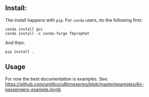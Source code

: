 ## Install: 

The install happens with `pip`. For `conda` users, do the following first:
```
conda install gcc
conda install -c conda-forge fbprophet
```

And then:
```
pip install .
```

## Usage
For now the best documentation is examples.
See: https://github.com/unit8co/u8timeseries/blob/master/examples/Air-passengers-example.ipynb
